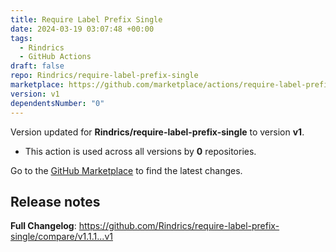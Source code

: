 ```yaml
---
title: Require Label Prefix Single
date: 2024-03-19 03:07:48 +00:00
tags:
  - Rindrics
  - GitHub Actions
draft: false
repo: Rindrics/require-label-prefix-single
marketplace: https://github.com/marketplace/actions/require-label-prefix-single
version: v1
dependentsNumber: "0"
---
```



Version updated for **Rindrics/require-label-prefix-single** to version **v1**.
- This action is used across all versions by **0** repositories.

Go to the [GitHub Marketplace](https://github.com/marketplace/actions/require-label-prefix-single) to find the latest changes.

## Release notes

<!-- Release notes generated using configuration in .github/release.yml at v1 -->



**Full Changelog**: https://github.com/Rindrics/require-label-prefix-single/compare/v1.1.1...v1
